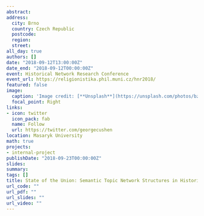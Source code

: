 ```yaml
---
abstract: 
address:
  city: Brno
  country: Czech Republic
  postcode: 
  region: 
  street: 
all_day: true
authors: []
date: "2018-09-12T13:00:00Z"
date_end: "2018-09-12T00:00:00Z"
event: Historical Network Research Conference 
event_url: https://religionistika.phil.muni.cz/hnr2018/
featured: false
image:
  caption: 'Image credit: [**Unsplash**](https://unsplash.com/photos/bzdhc5b3Bxs)'
  focal_point: Right
links:
- icon: twitter
  icon_pack: fab
  name: Follow
  url: https://twitter.com/georgecushen
location: Masaryk University
math: true
projects:
- internal-project
publishDate: "2018-09-23T00:00:00Z"
slides:
summary: 
tags: []
title: State of the Union: Semantic Topic Network Structures in Historical Enunciative Practices
url_code: ""
url_pdf: ""
url_slides: ""
url_video: ""
---
```

